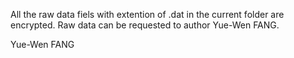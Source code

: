 All the raw data fiels with extention of .dat in the current folder
are encrypted. Raw data can be requested to author Yue-Wen FANG.

Yue-Wen FANG


